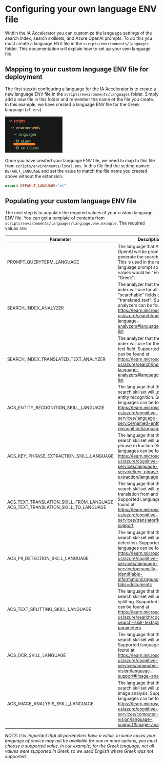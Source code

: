 # Configuring your own language ENV file

Within the IA Accelerator you can customize the language settings of the search index, search skillsets, and Azure OpenAI prompts. To do this you must create a language ENV file in the `scripts/environments/languages` folder. This documentation will explain how to set up your own language file.

## Mapping to your custom language ENV file for deployment

The first step in configuring a language for the IA Accelerator is to create a new language ENV file in the `scripts/environments/languages` folder. Simply add a new file in this folder and remember the name of the file you create. In this example, we have created a language ENV file for the Greek language (`el.env`).

![Example language file for Greek language](../images/custom_language_file.png)

Once you have created your language ENV file, we need to map to this file from `scripts/environments/local.env`. In this file find the setting named `DEFAULT_LANGUAGE` and set the value to match the file name you created above without the extension.

``` makefile
export DEFAULT_LANGUAGE="el"
```

## Populating your custom language ENV file

The next step is to populate the required values of your custom language ENV file. You can get a template of contents from `scripts/environments/languages/language.env.example`. The required values are:

Parameter | Description
---|---
PROMPT_QUERYTERM_LANGUAGE | The language that Azure OpenAI will be prompted to generate the search terms in. This is used in the natural language prompt so example values would be "English" or "Greek".
SEARCH_INDEX_ANALYZER | The analyzer that the search index will use for all "searchable" fields except "translated_text". Supported analyzers can be found at <https://learn.microsoft.com/en-us/azure/search/index-add-language-analyzers#language-analyzer-list>
SEARCH_INDEX_TRANSLATED_TEXT_ANALYZER | The analyzer that the search index will use for the translated text field. Supported analyzers can be found at <https://learn.microsoft.com/en-us/azure/search/index-add-language-analyzers#language-analyzer-list>
ACS_ENTITY_RECOGNITION_SKILL_LANGUAGE | The language that the cognitive search skillset will use for entity recognition. Supported languages can be found at <https://learn.microsoft.com/en-us/azure/cognitive-services/language-service/named-entity-recognition/language-support>
ACS_KEY_PHRASE_EXTRACTION_SKILL_LANGUAGE | The language that the cognitive search skillset will use for key phrase extraction. Supported languages can be found at <https://learn.microsoft.com/en-us/azure/cognitive-services/language-service/key-phrase-extraction/language-support>
ACS_TEXT_TRANSLATION_SKILL_FROM_LANGUAGE <br/>ACS_TEXT_TRANSLATION_SKILL_TO_LANGUAGE | The language that the cognitive search skillset will use for text translation from and to. Supported Languages can be found at <https://learn.microsoft.com/en-us/azure/cognitive-services/translator/language-support>
ACS_PII_DETECTION_SKILL_LANGUAGE | The language that the cognitive search skillset will use for PII detection. Supported languages can be found at <https://learn.microsoft.com/en-us/azure/cognitive-services/language-service/personally-identifiable-information/language-support?tabs=documents>
ACS_TEXT_SPLITTING_SKILL_LANGUAGE | The language that the cognitive search skillset will use for text splitting. Supported languages can be found at <https://learn.microsoft.com/en-us/azure/search/cognitive-search-skill-textsplit#skill-parameters>
ACS_OCR_SKILL_LANGUAGE | The language that the cognitive search skillset will use for OCR. Supported languages can be found at <https://learn.microsoft.com/en-us/azure/cognitive-services/computer-vision/language-support#image-analysis>
ACS_IMAGE_ANALYSIS_SKILL_LANGUAGE | The language that the cognitive search skillset will use for image analysis. Supported languages can be found at <https://learn.microsoft.com/en-us/azure/cognitive-services/computer-vision/language-support#image-analysis>

*NOTE: It is important that all parameters have a value. In some cases your language of choice may not be available for one or more options, you must choose a supported value. In our example, for the Greek language, not all values were supported in Greek so we used English where Greek was not supported.*
